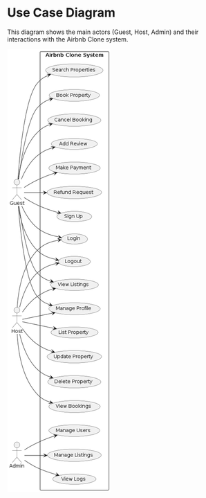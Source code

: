 # Use Case Diagram

This diagram shows the main actors (Guest, Host, Admin) and their interactions with the Airbnb Clone system.

![Use Case](./use-case.png)
